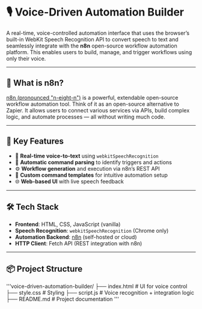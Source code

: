 # 🎙️ Voice-Driven Automation Builder

A real-time, voice-controlled automation interface that uses the browser’s built-in WebKit Speech Recognition API to convert speech to text and seamlessly integrate with the **n8n** open-source workflow automation platform. This enables users to build, manage, and trigger workflows using only their voice.

---

## 🔧 What is n8n?

[n8n (pronounced "n-eight-n")](https://n8n.io/) is a powerful, extendable open-source workflow automation tool. Think of it as an open-source alternative to Zapier. It allows users to connect various services via APIs, build complex logic, and automate processes — all without writing much code.

---

## 🧠 Key Features

- 🎤 **Real-time voice-to-text** using `webkitSpeechRecognition`
- 🔄 **Automatic command parsing** to identify triggers and actions
- ⚙️ **Workflow generation** and execution via n8n’s REST API
- 💬 **Custom command templates** for intuitive automation setup
- 🌐 **Web-based UI** with live speech feedback

---

## 🛠️ Tech Stack

- **Frontend**: HTML, CSS, JavaScript (vanilla)
- **Speech Recognition**: `webkitSpeechRecognition` (Chrome only)
- **Automation Backend**: [n8n](https://n8n.io) (self-hosted or cloud)
- **HTTP Client**: Fetch API (REST integration with n8n)

---

## 📦 Project Structure
'''voice-driven-automation-builder/
├── index.html # UI for voice control
├── style.css # Styling
├── script.js # Voice recognition + integration logic
├── README.md # Project documentation '''
